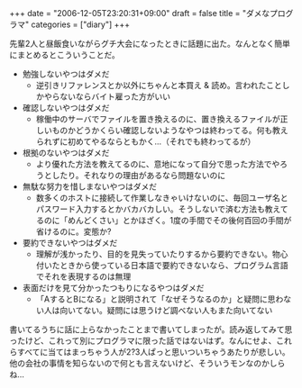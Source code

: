 +++
date = "2006-12-05T23:20:31+09:00"
draft = false
title = "ダメなプログラマ"
categories = ["diary"]
+++

先輩2人と昼飯食いながらグチ大会になったときに話題に出た。なんとなく簡単にまとめるとこういうことだ。
<ul>
	<li>勉強しないやつはダメだ<ul><li>逆引きリファレンスとか以外にちゃんと本買え &amp; 読め。言われたことしかやらないならバイト雇った方がいい</li></ul></li>
	<li>確認しないやつはダメだ<ul><li>稼働中のサーバでファイルを置き換えるのに、置き換えるファイルが正しいものかどうかくらい確認しないようなやつは終わってる。何も教えられずに初めてやるならともかく…（それでも終わってるが）</li></ul></li>
	<li>根拠のないやつはダメだ<ul><li>より優れた方法を教えてるのに、意地になって自分で思った方法でやろうとしたり。それなりの理由があるなら問題ないのに</li></ul></li>
	<li>無駄な努力を惜しまないやつはダメだ<ul><li>数多くのホストに接続して作業しなきゃいけないのに、毎回ユーザ名とパスワード入力するとかバカバカしい。そうしないで済む方法も教えてるのに「めんどくさい」とかほざく。1度の手間でその後何百回の手間が省けるのに。変態か?</li></ul></li>
	<li>要約できないやつはダメだ<ul><li>理解が浅かったり、目的を見失っていたりするから要約できない。物心付いたときから使っている日本語で要約できないなら、プログラム言語でそれを表現するのは無理</li></ul></li>
	<li>表面だけを見て分かったつもりになるやつはダメだ<ul><li>「AするとBになる」と説明されて「なぜそうなるのか」と疑問に思わない人は向いてない。疑問には思うけど調べない人もまた向いてない</li></ul></li>
</ul>
書いてるうちに話に上らなかったことまで書いてしまったが。読み返してみて思ったけど、これって別にプログラマに限った話ではないはず。なんにせよ、これらすべてに当てはまっちゃう人が2?3人ぱっと思いついちゃうあたりが悲しい。他の会社の事情を知らないので何とも言えないけど、そういうモンなのかしらね…
